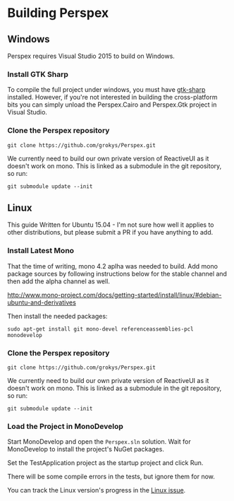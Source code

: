 # Building Perspex 

## Windows

Perspex requires Visual Studio 2015 to build on Windows.

### Install GTK Sharp

To compile the full project under windows, you must have [gtk-sharp](http://www.mono-project.com/download/#download-win) installed. However, if you're 
not interested in building the cross-platform bits you can simply unload the Perspex.Cairo and 
Perspex.Gtk project in Visual Studio.

### Clone the Perspex repository

    git clone https://github.com/grokys/Perspex.git

We currently need to build our own private version of ReactiveUI as it doesn't work on mono. This
is linked as a submodule in the git repository, so run:

    git submodule update --init

## Linux

This guide Written for Ubuntu 15.04 - I'm not sure how well it applies to other distributions, but
please submit a PR if you have anything to add.

### Install Latest Mono

That the time of writing, mono 4.2 aplha was needed to build. Add mono package sources by following
instructions below for the stable channel and then add the alpha channel as well.

http://www.mono-project.com/docs/getting-started/install/linux/#debian-ubuntu-and-derivatives

Then install the needed packages:

    sudo apt-get install git mono-devel referenceassemblies-pcl monodevelop

### Clone the Perspex repository

    git clone https://github.com/grokys/Perspex.git

We currently need to build our own private version of ReactiveUI as it doesn't work on mono. This
is linked as a submodule in the git repository, so run:

    git submodule update --init
   
### Load the Project in MonoDevelop

Start MonoDevelop and open the `Perspex.sln` solution. Wait for MonoDevelop to install the
project's NuGet packages.

Set the TestApplication project as the startup project and click Run.

There will be some compile errors in the tests, but ignore them for now. 

You can track the Linux version's progress in the [Linux issue](https://github.com/grokys/Perspex/issues/78).
